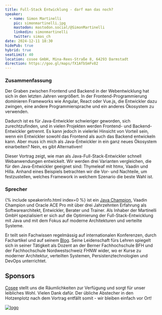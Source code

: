 ```yaml
---
title: Full-Stack Entwicklung - darf man das noch?
speaker:
  - name: Simon Martinelli
    pic: simonmartinelli.jpg
    mastodon: mastodon.social/@SimonMartinelli
    linkedin: simonmartinelli
    twitter: simas_ch
date: 2024-12-11 18:30
hidePub: true
hybrid: true
seatLimit: 40
location: cosee GmbH, Mina-Rees-Straße 8, 64293 Darmstadt
direction: https://goo.gl/maps/fX1AfbSmFv82
---
```


### Zusammenfassung

Der Graben zwischen Frontend und Backend in der Webentwicklung hat sich in den letzten Jahren vergrößert. In der Frontend-Programmierung dominieren Frameworks wie Angular, React oder Vue.js, die Entwickler dazu zwingen, eine andere Programmiersprache und ein anderes Ökosystem zu verwenden.

Dadurch ist es für Java-Entwickler schwieriger geworden, sich zurechtzufinden, und in vielen Projekten werden Frontend- und Backend-Entwickler getrennt.
Es kann jedoch in vielerlei Hinsicht von Vorteil sein, wenn ein Entwickler sowohl das Frontend als auch das Backend entwickeln kann. Aber muss ich mich als Java-Entwickler in ein ganz neues Ökosystem einarbeiten?
Nein, es gibt Alternativen!

Dieser Vortrag zeigt, wie man als Java-Full-Stack-Entwickler schnell Webanwendungen entwickelt. Wir werden drei Varianten vergleichen, die für den Java-Entwickler geeignet sind: Thymeleaf mit htmx, Vaadin und Hilla. Anhand eines Beispiels betrachten wir die Vor- und Nachteile, um festzustellen, welches Framework in welchem Szenario die beste Wahl ist.

### Sprecher

{% include speakerinfo.html index=0 %} ist ein [Java Champion](https://javachampions.org/), Vaadin Champion und Oracle ACE Pro mit über drei Jahrzehnten Erfahrung als Softwarearchitekt, Entwickler, Berater und Trainer. Als Inhaber der Martinelli GmbH spezialisiert er sich auf die Optimierung der Full-Stack-Entwicklung mit Java und mit dem Fokus auf moderne Architekturen und verteilte Systeme.

Er teilt sein Fachwissen regelmässig auf internationalen Konferenzen, durch Fachartikel und auf seinem [Blog](https://martinelli.ch).
Seine Leidenschaft fürs Lehren spiegelt sich in seiner Tätigkeit als Dozent an der Berner Fachhochschule BFH und der Fachhochschule Nordwestschweiz FHNW wider, wo er Kurse zu moderner Architektur, verteilten Systemen, Persistenztechnologien und DevOps unterrichtet.

## Sponsors

[Cosee](http://www.cosee.biz) stellt uns die Räumlichkeiten zur Verfügung und sorgt für unser leibliches Wohl. Vielen Dank dafür. Der übliche Abstecher in den Hotzenplotz nach dem Vortrag entfällt somit - wir bleiben einfach vor Ort!

[![logo](/images/sponsors/cosee.png)](http://www.cosee.biz)
